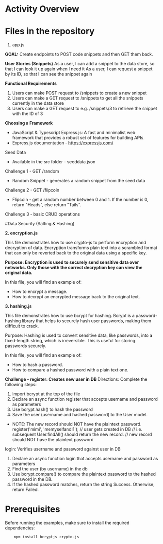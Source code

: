 # Activity Overview

# Files in the repository

1. app.js 

**GOAL:** Create endpoints to POST code snippets and then GET them back.

**User Stories (Snippets)**
As a user, I can add a snippet to the data store, so that I can look it up again when I need it
As a user, I can request a snippet by its ID, so that I can see the snippet again

**Functional Requirements**
1. Users can make POST request to /snippets to create a new snippet
2. Users can make a GET request to /snippets to get all the snippets currently in the data store
3. Users can make a GET request to e.g. /snippets/3 to retrieve the snippet with the ID of 3

**Choosing a Framework**
- JavaScript & Typescript	Express.js: A fast and minimalist web framework that provides a robust set of features for building APIs.	
- Express.js documentation - https://expressjs.com/

Seed Data
- Available in the src folder - seeddata.json 

Challenge 1 - GET /random
 - Random Snippet - generates a random snippet from the seed data

Challenge 2 - GET /flipcoin
- Flipcoin - get a random number between 0 and 1. If the number is 0, return "Heads", else return "Tails".

Challenge 3 - basic CRUD operations

#Data Security (Salting & Hashing)

**2. encryption.js**

This file demonstrates how to use crypto-js to perform encryption and decryption of data. Encryption transforms plain text into a scrambled format that can only be reverted back to the original data using a specific key.

**Purpose: Encryption is used to securely send sensitive data over networks. Only those with the correct decryption key can view the original data.**

In this file, you will find an example of:

 - How to encrypt a message.
 - How to decrypt an encrypted message back to the original text.

**3. hashing.js**

This file demonstrates how to use bcrypt for hashing. Bcrypt is a password-hashing library that helps to securely hash user passwords, making them difficult to crack.

Purpose: Hashing is used to convert sensitive data, like passwords, into a fixed-length string, which is irreversible. This is useful for storing passwords securely.

In this file, you will find an example of:

 - How to hash a password.
 - How to compare a hashed password with a plain text one.

**Challenge - register: Creates new user in DB**
Directions: Complete the following steps:   

1. Import bcrypt at the top of the file
2. Declare an async function register that accepts username and password as parameters
3. Use bcrypt.hash() to hash the password
4. Save the user (username and hashed password) to the User model.
 - NOTE: The new record should NOT have the plaintext password.
     register('mimi', 'memyselfandI1');
        // user gets created in DB
        // i.e. subsequent User.findAll() should return the new record.
        // new record should NOT have the plaintext password

login: Verifies username and password against user in DB 
1. Declare an async function login that accepts username and password as parameters
2. Find the user (by username) in the db
3. Use bcrypt.compare() to compare the plaintext password to the hashed password in the DB.
4. If the hashed password matches, return the string Success. Otherwise, return Failed.

# Prerequisites
Before running the examples, make sure to install the required dependencies:
```bash
    npm install bcryptjs crypto-js